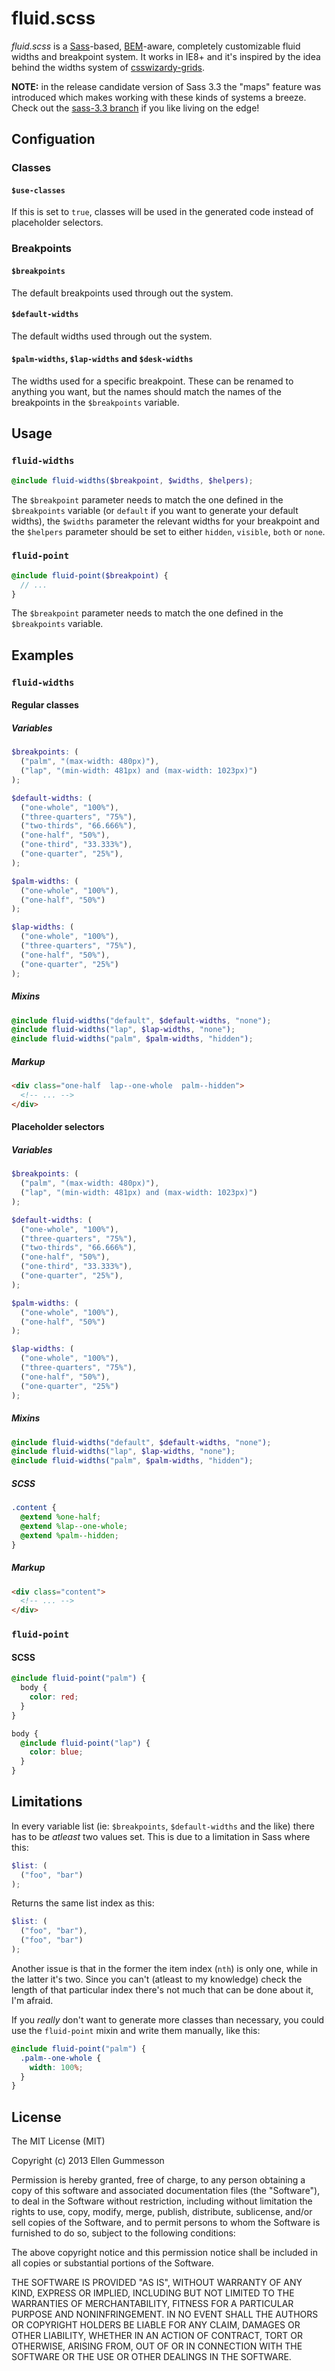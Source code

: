 # fluid.scss

*fluid.scss* is a [Sass](http://sass-lang.com/)-based, [BEM](http://csswizardry.com/2013/01/mindbemding-getting-your-head-round-bem-syntax/)-aware, completely customizable fluid widths and breakpoint system. It works in IE8+ and it's inspired by the idea behind the widths system of [csswizardy-grids](https://github.com/csswizardry/csswizardry-grids).

**NOTE:** in the release candidate version of Sass 3.3 the "maps" feature was introduced which makes working with these kinds of systems a breeze. Check out the [sass-3.3 branch](https://github.com/gummesson/fluid.scss/tree/sass-3.3) if you like living on the edge!

## Configuation

### Classes

#### `$use-classes`

If this is set to `true`, classes will be used in the generated code instead of placeholder selectors.

### Breakpoints

#### `$breakpoints`

The default breakpoints used through out the system.

#### `$default-widths`

The default widths used through out the system.

#### `$palm-widths`, `$lap-widths` and `$desk-widths`

The widths used for a specific breakpoint. These can be renamed to anything you want, but the names should match the names of the breakpoints in the `$breakpoints` variable.

## Usage

### `fluid-widths`

~~~ scss
@include fluid-widths($breakpoint, $widths, $helpers);
~~~

The `$breakpoint` parameter needs to match the one defined in the `$breakpoints` variable (or `default` if you want to generate your default widths), the `$widths` parameter the relevant widths for your breakpoint and the `$helpers` parameter should be set to either `hidden`, `visible`, `both` or `none`.

### `fluid-point`

~~~ scss
@include fluid-point($breakpoint) {
  // ...  
}
~~~
The `$breakpoint` parameter needs to match the one defined in the `$breakpoints` variable.

## Examples

### `fluid-widths`

#### Regular classes

##### Variables

~~~ scss
$breakpoints: (
  ("palm", "(max-width: 480px)"),
  ("lap", "(min-width: 481px) and (max-width: 1023px)")
);

$default-widths: (
  ("one-whole", "100%"),
  ("three-quarters", "75%"),
  ("two-thirds", "66.666%"),
  ("one-half", "50%"),
  ("one-third", "33.333%"),
  ("one-quarter", "25%"),
);

$palm-widths: (
  ("one-whole", "100%"),
  ("one-half", "50%")
);

$lap-widths: (
  ("one-whole", "100%"),
  ("three-quarters", "75%"),
  ("one-half", "50%"),
  ("one-quarter", "25%")
);
~~~

##### Mixins

~~~ scss
@include fluid-widths("default", $default-widths, "none");
@include fluid-widths("lap", $lap-widths, "none");
@include fluid-widths("palm", $palm-widths, "hidden");
~~~

##### Markup

~~~ html
<div class="one-half  lap--one-whole  palm--hidden">
  <!-- ... -->
</div>
~~~

#### Placeholder selectors

##### Variables

~~~ scss
$breakpoints: (
  ("palm", "(max-width: 480px)"),
  ("lap", "(min-width: 481px) and (max-width: 1023px)")
);

$default-widths: (
  ("one-whole", "100%"),
  ("three-quarters", "75%"),
  ("two-thirds", "66.666%"),
  ("one-half", "50%"),
  ("one-third", "33.333%"),
  ("one-quarter", "25%"),
);

$palm-widths: (
  ("one-whole", "100%"),
  ("one-half", "50%")
);

$lap-widths: (
  ("one-whole", "100%"),
  ("three-quarters", "75%"),
  ("one-half", "50%"),
  ("one-quarter", "25%")
);
~~~

##### Mixins

~~~ scss
@include fluid-widths("default", $default-widths, "none");
@include fluid-widths("lap", $lap-widths, "none");
@include fluid-widths("palm", $palm-widths, "hidden");
~~~

##### SCSS

~~~ scss
.content {
  @extend %one-half;
  @extend %lap--one-whole;
  @extend %palm--hidden;
}
~~~

##### Markup

~~~ html
<div class="content">
  <!-- ... -->
</div>
~~~

### `fluid-point`

#### SCSS

~~~ scss
@include fluid-point("palm") {
  body {
    color: red;
  }
}

body {
  @include fluid-point("lap") {
    color: blue;
  }
}
~~~

## Limitations

In every variable list (ie: `$breakpoints`, `$default-widths` and the like) there has to be *atleast* two values set. This is due to a limitation in Sass where this:

~~~ scss
$list: (
  ("foo", "bar")
);
~~~

Returns the same list index as this:

~~~ scss
$list: (
  ("foo", "bar"),
  ("foo", "bar")
);
~~~

Another issue is that in the former the item index (`nth`) is only one, while in the latter it's two. Since you can't (atleast to my knowledge) check the length of that particular index there's not much that can be done about it, I'm afraid.

If you *really* don't want to generate more classes than necessary, you could use the `fluid-point` mixin and write them manually, like this:

~~~ scss
@include fluid-point("palm") {
  .palm--one-whole {
    width: 100%;
  }
}
~~~

## License

The MIT License (MIT)

Copyright (c) 2013 Ellen Gummesson

Permission is hereby granted, free of charge, to any person obtaining a copy
of this software and associated documentation files (the "Software"), to deal
in the Software without restriction, including without limitation the rights
to use, copy, modify, merge, publish, distribute, sublicense, and/or sell
copies of the Software, and to permit persons to whom the Software is
furnished to do so, subject to the following conditions:

The above copyright notice and this permission notice shall be included in
all copies or substantial portions of the Software.

THE SOFTWARE IS PROVIDED "AS IS", WITHOUT WARRANTY OF ANY KIND, EXPRESS OR
IMPLIED, INCLUDING BUT NOT LIMITED TO THE WARRANTIES OF MERCHANTABILITY,
FITNESS FOR A PARTICULAR PURPOSE AND NONINFRINGEMENT. IN NO EVENT SHALL THE
AUTHORS OR COPYRIGHT HOLDERS BE LIABLE FOR ANY CLAIM, DAMAGES OR OTHER
LIABILITY, WHETHER IN AN ACTION OF CONTRACT, TORT OR OTHERWISE, ARISING FROM,
OUT OF OR IN CONNECTION WITH THE SOFTWARE OR THE USE OR OTHER DEALINGS IN
THE SOFTWARE.
